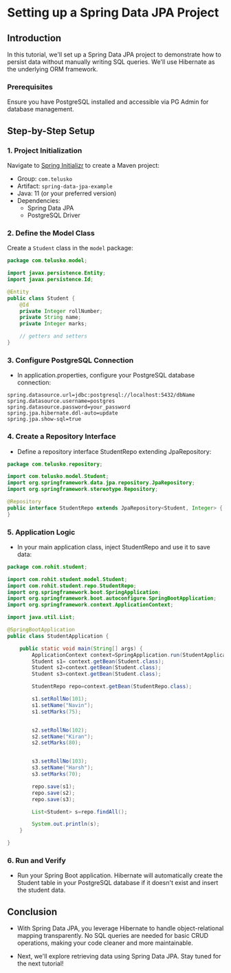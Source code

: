# Setting up a Spring Data JPA Project

## Introduction

In this tutorial, we'll set up a Spring Data JPA project to demonstrate how to persist data without manually writing SQL queries. We'll use Hibernate as the underlying ORM framework.

### Prerequisites

Ensure you have PostgreSQL installed and accessible via PG Admin for database management.

## Step-by-Step Setup

### 1. Project Initialization

Navigate to [Spring Initializr](https://start.spring.io/) to create a Maven project:

- Group: `com.telusko`
- Artifact: `spring-data-jpa-example`
- Java: 11 (or your preferred version)
- Dependencies:
  - Spring Data JPA
  - PostgreSQL Driver

### 2. Define the Model Class

Create a `Student` class in the `model` package:

```java
package com.telusko.model;

import javax.persistence.Entity;
import javax.persistence.Id;

@Entity
public class Student {
    @Id
    private Integer rollNumber;
    private String name;
    private Integer marks;

    // getters and setters
}
```

### 3. Configure PostgreSQL Connection

- In application.properties, configure your PostgreSQL database connection:

```properties
spring.datasource.url=jdbc:postgresql://localhost:5432/dbName
spring.datasource.username=postgres
spring.datasource.password=your_password
spring.jpa.hibernate.ddl-auto=update
spring.jpa.show-sql=true
```

### 4. Create a Repository Interface

- Define a repository interface StudentRepo extending JpaRepository:

```java
package com.telusko.repository;

import com.telusko.model.Student;
import org.springframework.data.jpa.repository.JpaRepository;
import org.springframework.stereotype.Repository;

@Repository
public interface StudentRepo extends JpaRepository<Student, Integer> {
}
```

### 5. Application Logic

- In your main application class, inject StudentRepo and use it to save data:

```java
package com.rohit.student;

import com.rohit.student.model.Student;
import com.rohit.student.repo.StudentRepo;
import org.springframework.boot.SpringApplication;
import org.springframework.boot.autoconfigure.SpringBootApplication;
import org.springframework.context.ApplicationContext;

import java.util.List;

@SpringBootApplication
public class StudentApplication {

	public static void main(String[] args) {
		ApplicationContext context=SpringApplication.run(StudentApplication.class, args);
		Student s1= context.getBean(Student.class);
		Student s2=context.getBean(Student.class);
		Student s3=context.getBean(Student.class);

		StudentRepo repo=context.getBean(StudentRepo.class);

		s1.setRollNo(101);
		s1.setName("Navin");
		s1.setMarks(75);


		s2.setRollNo(102);
		s2.setName("Kiran");
		s2.setMarks(80);


		s3.setRollNo(103);
		s3.setName("Harsh");
		s3.setMarks(70);

		repo.save(s1);
		repo.save(s2);
		repo.save(s3);

		List<Student> s=repo.findAll();

		System.out.println(s);
	}

}

```

### 6. Run and Verify

- Run your Spring Boot application. Hibernate will automatically create the Student table in your PostgreSQL database if it doesn't exist and insert the student data.

## Conclusion

- With Spring Data JPA, you leverage Hibernate to handle object-relational mapping transparently. No SQL queries are needed for basic CRUD operations, making your code cleaner and more maintainable.

- Next, we'll explore retrieving data using Spring Data JPA. Stay tuned for the next tutorial!
